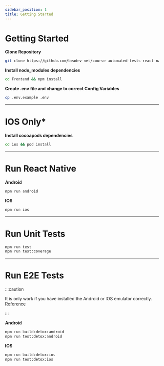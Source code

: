 ```yaml
---
sidebar_position: 1
title: Getting Started
---
```


# Getting Started

**Clone Repository**
```sh
git clone https://github.com/beadev-net/course-automated-tests-react-native.git
```

**Install node_modules dependencies**
```sh
cd Frontend && npm install
```

**Create .env file and change to correct Config Variables**
```sh
cp .env.example .env
```

---

# IOS Only*

**Install cocoapods dependencies**
```sh
cd ios && pod install
```

---

# Run React Native
**Android**
```sh
npm run android
```

**IOS**
```sh
npm run ios
```

---

# Run Unit Tests

```sh
npm run test
npm run test:coverage
```

---

# Run E2E Tests

:::caution

It is only work if you have installed the Android or IOS emulator correctly. [Reference](/docs/category/emulator)

:::

**Android**
```sh
npm run build:detox:android
npm run test:detox:android
```

**IOS**
```sh
npm run build:detox:ios
npm run test:detox:ios
```